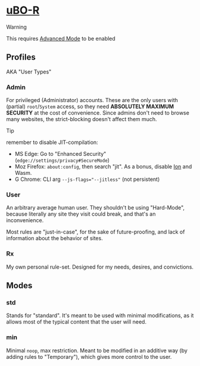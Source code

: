 # [uBO-R](https://github.com/gorhill/uBlock/wiki/Dashboard:-My-rules)
> [!warning]
> This requires [Advanced Mode](https://github.com/gorhill/uBlock/wiki/Advanced-user-features) to be enabled

## Profiles
AKA "User Types"

### Admin
For privileged (Administrator) accounts. These are the only users with (partial) `root`/`System` access, so they need **ABSOLUTELY MAXIMUM SECURITY** at the cost of convenience. Since admins don't need to browse many websites, the strict-blocking doesn't affect them much.

> [!tip]
> remember to disable JIT-compilation:
> - MS Edge: Go to "Enhanced Security" (`edge://settings/privacy#SecureMode`)
> - Moz Firefox: `about:config`, then search "jit". As a bonus, disable [Ion](https://wiki.mozilla.org/IonMonkey) and Wasm.
> - G Chrome: CLI arg `--js-flags="--jitless"` (not persistent)

### User
An arbitrary average human user. They shouldn't be using "Hard-Mode", because literally any site they visit could break, and that's an inconvenience.

Most rules are "just-in-case", for the sake of future-proofing, and lack of information about the behavior of sites.

### Rx
My own personal rule-set. Designed for my needs, desires, and convictions.

## Modes

### std
Stands for "standard". It's meant to be used with minimal modifications, as it allows most of the typical content that the user will need.

### min
Minimal `noop`, max restriction. Meant to be modified in an additive way (by adding rules to "Temporary"), which gives more control to the user.
